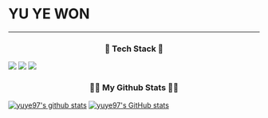 # YU YE WON
---
<h3 align="center">🌱 Tech Stack 🌱</h3>

<img src="https://img.shields.io/badge/JAVA-007396?style=for-the-badge&logo=java&logoColor=white"></a>
<img src="https://img.shields.io/badge/Spring-6DB33F?style=for-the-badge&logo=Spring&logoColor=white">
<img src="https://img.shields.io/badge/oracle-F80000?style=for-the-badge&logo=oracle&logoColor=white">

<h3 align="center">👩‍💻 My Github Stats 👩‍💻</h3>

[![yuye97's github stats](https://github-readme-stats.vercel.app/api/top-langs/?username=yuye97&show_icons=true&hide_border=true&title_color=004386&icon_color=004386&layout=compact)](https://github.com/yuye97)
[![yuye97's GitHub stats](https://github-readme-stats.vercel.app/api?username=hyeinisfree&hide_title=true&show_icons=true&include_all_commits=true&disable_animations=true&theme=vue)](https://github.com/yuye97/github-readme-stats)
